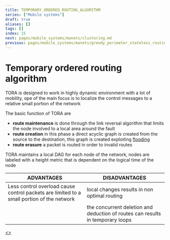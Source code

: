 ```yaml
---
title: TEMPORARY_ORDERED_ROUTING_ALGORITHM
series: ["Mobile systems"]
draft: true
aliases: []
tags: []
index: 15
next: pages/mobile_systems/manets/clustering.md
previous: pages/mobile_systems/manets/greedy_perimeter_stateless_routing.md
---
```


# Temporary ordered routing algorithm

TORA is designed to work in highly dynamic environment with a lot of mobility, ope of the main focus is to localize the control messages to a relative small portion of the network

The basic function of TORA are

- **route maintenance** is done through the link reversal algorithm that limits the node involved to a local area around the fault
- **route creation** in this phase a direct acyclic graph is created from the source to the destination, this graph is created exploiting [flooding](pages/mobile_systems/manets/manets_routing.md#flooding%20(level%200%20solution))
- **route erasure** a packet is routed in order to invalid routes

TORA maintains a local DAG for each node of the network, nodes are labeled with a height metric that is dependent on the logical time of the node

| ADVANTAGES                                                                                | DISADVANTAGES                                                                  |
| ----------------------------------------------------------------------------------------- | ------------------------------------------------------------------------------ |
| Less control overload cause control packets are limited to a small portion of the network | local changes results in non optimal routing                                   |
|                                                                                           | the concurrent deletion and deduction of routes can results in temporary loops |

[<](pages/mobile_systems/manets/greedy_perimeter_stateless_routing.md)[>](pages/mobile_systems/manets/clustering.md)
